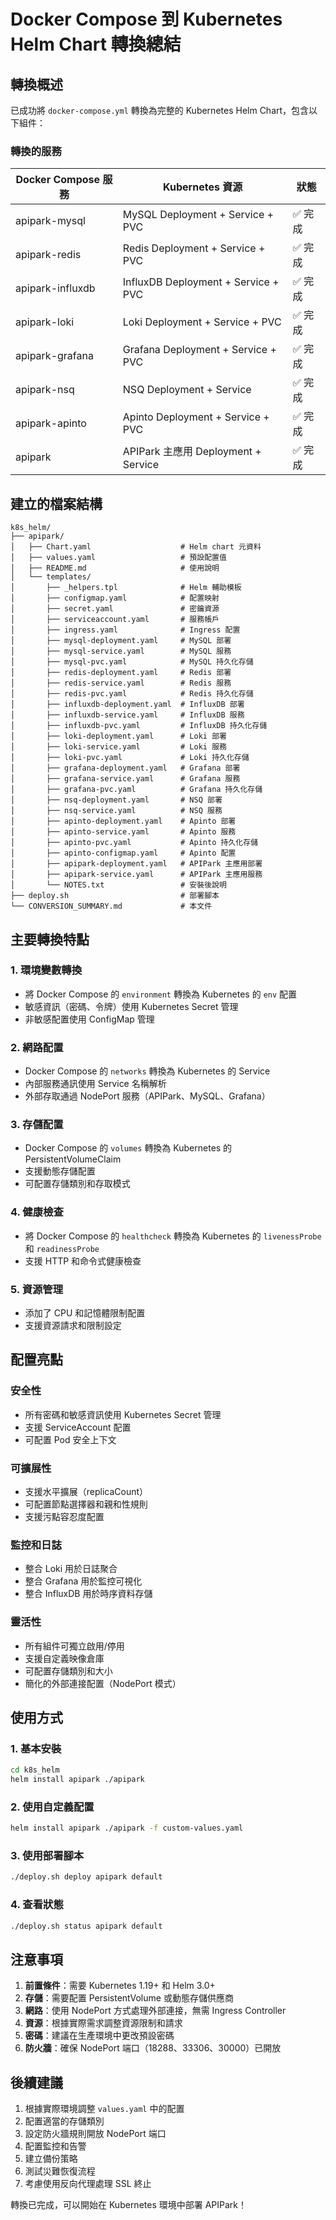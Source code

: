 # Docker Compose 到 Kubernetes Helm Chart 轉換總結

## 轉換概述

已成功將 `docker-compose.yml` 轉換為完整的 Kubernetes Helm Chart，包含以下組件：

### 轉換的服務

| Docker Compose 服務 | Kubernetes 資源 | 狀態 |
|-------------------|----------------|------|
| apipark-mysql | MySQL Deployment + Service + PVC | ✅ 完成 |
| apipark-redis | Redis Deployment + Service + PVC | ✅ 完成 |
| apipark-influxdb | InfluxDB Deployment + Service + PVC | ✅ 完成 |
| apipark-loki | Loki Deployment + Service + PVC | ✅ 完成 |
| apipark-grafana | Grafana Deployment + Service + PVC | ✅ 完成 |
| apipark-nsq | NSQ Deployment + Service | ✅ 完成 |
| apipark-apinto | Apinto Deployment + Service + PVC | ✅ 完成 |
| apipark | APIPark 主應用 Deployment + Service | ✅ 完成 |

## 建立的檔案結構

```
k8s_helm/
├── apipark/
│   ├── Chart.yaml                    # Helm chart 元資料
│   ├── values.yaml                   # 預設配置值
│   ├── README.md                     # 使用說明
│   └── templates/
│       ├── _helpers.tpl              # Helm 輔助模板
│       ├── configmap.yaml            # 配置映射
│       ├── secret.yaml               # 密鑰資源
│       ├── serviceaccount.yaml       # 服務帳戶
│       ├── ingress.yaml              # Ingress 配置
│       ├── mysql-deployment.yaml     # MySQL 部署
│       ├── mysql-service.yaml        # MySQL 服務
│       ├── mysql-pvc.yaml            # MySQL 持久化存儲
│       ├── redis-deployment.yaml     # Redis 部署
│       ├── redis-service.yaml        # Redis 服務
│       ├── redis-pvc.yaml            # Redis 持久化存儲
│       ├── influxdb-deployment.yaml  # InfluxDB 部署
│       ├── influxdb-service.yaml     # InfluxDB 服務
│       ├── influxdb-pvc.yaml         # InfluxDB 持久化存儲
│       ├── loki-deployment.yaml      # Loki 部署
│       ├── loki-service.yaml         # Loki 服務
│       ├── loki-pvc.yaml             # Loki 持久化存儲
│       ├── grafana-deployment.yaml   # Grafana 部署
│       ├── grafana-service.yaml      # Grafana 服務
│       ├── grafana-pvc.yaml          # Grafana 持久化存儲
│       ├── nsq-deployment.yaml       # NSQ 部署
│       ├── nsq-service.yaml          # NSQ 服務
│       ├── apinto-deployment.yaml    # Apinto 部署
│       ├── apinto-service.yaml       # Apinto 服務
│       ├── apinto-pvc.yaml           # Apinto 持久化存儲
│       ├── apinto-configmap.yaml     # Apinto 配置
│       ├── apipark-deployment.yaml   # APIPark 主應用部署
│       ├── apipark-service.yaml      # APIPark 主應用服務
│       └── NOTES.txt                 # 安裝後說明
├── deploy.sh                         # 部署腳本
└── CONVERSION_SUMMARY.md             # 本文件
```

## 主要轉換特點

### 1. 環境變數轉換
- 將 Docker Compose 的 `environment` 轉換為 Kubernetes 的 `env` 配置
- 敏感資訊（密碼、令牌）使用 Kubernetes Secret 管理
- 非敏感配置使用 ConfigMap 管理

### 2. 網路配置
- Docker Compose 的 `networks` 轉換為 Kubernetes 的 Service
- 內部服務通訊使用 Service 名稱解析
- 外部存取通過 NodePort 服務（APIPark、MySQL、Grafana）

### 3. 存儲配置
- Docker Compose 的 `volumes` 轉換為 Kubernetes 的 PersistentVolumeClaim
- 支援動態存儲配置
- 可配置存儲類別和存取模式

### 4. 健康檢查
- 將 Docker Compose 的 `healthcheck` 轉換為 Kubernetes 的 `livenessProbe` 和 `readinessProbe`
- 支援 HTTP 和命令式健康檢查

### 5. 資源管理
- 添加了 CPU 和記憶體限制配置
- 支援資源請求和限制設定

## 配置亮點

### 安全性
- 所有密碼和敏感資訊使用 Kubernetes Secret 管理
- 支援 ServiceAccount 配置
- 可配置 Pod 安全上下文

### 可擴展性
- 支援水平擴展（replicaCount）
- 可配置節點選擇器和親和性規則
- 支援污點容忍度配置

### 監控和日誌
- 整合 Loki 用於日誌聚合
- 整合 Grafana 用於監控可視化
- 整合 InfluxDB 用於時序資料存儲

### 靈活性
- 所有組件可獨立啟用/停用
- 支援自定義映像倉庫
- 可配置存儲類別和大小
- 簡化的外部連接配置（NodePort 模式）

## 使用方式

### 1. 基本安裝
```bash
cd k8s_helm
helm install apipark ./apipark
```

### 2. 使用自定義配置
```bash
helm install apipark ./apipark -f custom-values.yaml
```

### 3. 使用部署腳本
```bash
./deploy.sh deploy apipark default
```

### 4. 查看狀態
```bash
./deploy.sh status apipark default
```

## 注意事項

1. **前置條件**：需要 Kubernetes 1.19+ 和 Helm 3.0+
2. **存儲**：需要配置 PersistentVolume 或動態存儲供應商
3. **網路**：使用 NodePort 方式處理外部連接，無需 Ingress Controller
4. **資源**：根據實際需求調整資源限制和請求
5. **密碼**：建議在生產環境中更改預設密碼
6. **防火牆**：確保 NodePort 端口（18288、33306、30000）已開放

## 後續建議

1. 根據實際環境調整 `values.yaml` 中的配置
2. 配置適當的存儲類別
3. 設定防火牆規則開放 NodePort 端口
4. 配置監控和告警
5. 建立備份策略
6. 測試災難恢復流程
7. 考慮使用反向代理處理 SSL 終止

轉換已完成，可以開始在 Kubernetes 環境中部署 APIPark！
